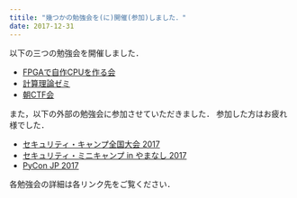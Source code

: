 ```yaml
---
titile: "幾つかの勉強会を(に)開催(参加)しました．"
date: 2017-12-31
---
```


以下の三つの勉強会を開催しました．

* [FPGAで自作CPUを作る会](https://www.iggg.org/wiki/?FPGA%E3%81%A7%E8%87%AA%E4%BD%9CCPU%E3%82%92%E4%BD%9C%E3%82%8B%E4%BC%9A)
* [計算理論ゼミ](https://www.iggg.org/wiki/?%E8%A8%88%E7%AE%97%E7%90%86%E8%AB%96%E3%82%BC%E3%83%9F)
* [朝CTF会](https://www.iggg.org/wiki/?%E6%9C%9DCTF%E4%BC%9A)

また，以下の外部の勉強会に参加させていただきました．
参加した方はお疲れ様でした．

* [セキュリティ・キャンプ全国大会 2017](https://www.iggg.org/wiki/?%E3%82%BB%E3%82%AD%E3%83%A5%E3%83%AA%E3%83%86%E3%82%A3%E3%83%BB%E3%82%AD%E3%83%A3%E3%83%B3%E3%83%97%E5%85%A8%E5%9B%BD%E5%A4%A7%E4%BC%9A)
* [セキュリティ・ミニキャンプ in やまなし 2017](https://www.iggg.org/wiki/?%E3%82%BB%E3%82%AD%E3%83%A5%E3%83%AA%E3%83%86%E3%82%A3%E3%83%BB%E3%83%9F%E3%83%8B%E3%82%AD%E3%83%A3%E3%83%B3%E3%83%97%20in%20%E3%82%84%E3%81%BE%E3%81%AA%E3%81%97%202017)
* [PyCon JP 2017](https://www.iggg.org/wiki/?PyCon%20JP%202017)

各勉強会の詳細は各リンク先をご覧ください．